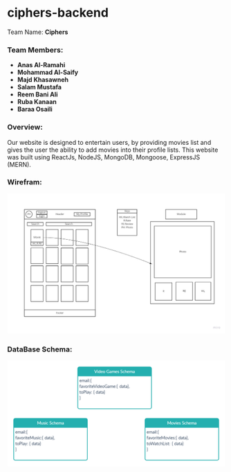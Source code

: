# **ciphers-backend**

Team Name: **Ciphers**

### **Team Members:**

+ **Anas Al-Ramahi**
+ **Mohammad Al-Saify**
+ **Majd Khasawneh**
+ **Salam Mustafa**
+ **Reem Bani Ali**
+ **Ruba Kanaan**
+ **Baraa Osaili**

### **Overview:**
Our website is designed to entertain users, by providing movies list and gives the user the ability to add movies into their profile lists. This website was built using ReactJs, NodeJS, MongoDB, Mongoose, ExpressJS (MERN).

### **Wirefram:**

![WireFram](./imgs/CiphersWireframe.jpg)


### **DataBase Schema:**

![DatabaseSchema](./imgs/DatabaseSchema.jpg)
